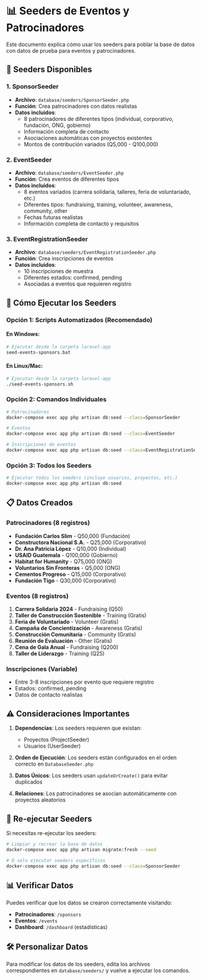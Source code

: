 # 📊 Seeders de Eventos y Patrocinadores

Este documento explica cómo usar los seeders para poblar la base de datos con datos de prueba para eventos y patrocinadores.

## 🎯 Seeders Disponibles

### 1. **SponsorSeeder**
- **Archivo**: `database/seeders/SponsorSeeder.php`
- **Función**: Crea patrocinadores con datos realistas
- **Datos incluidos**:
  - 8 patrocinadores de diferentes tipos (individual, corporativo, fundación, ONG, gobierno)
  - Información completa de contacto
  - Asociaciones automáticas con proyectos existentes
  - Montos de contribución variados (Q5,000 - Q100,000)

### 2. **EventSeeder**
- **Archivo**: `database/seeders/EventSeeder.php`
- **Función**: Crea eventos de diferentes tipos
- **Datos incluidos**:
  - 8 eventos variados (carrera solidaria, talleres, feria de voluntariado, etc.)
  - Diferentes tipos: fundraising, training, volunteer, awareness, community, other
  - Fechas futuras realistas
  - Información completa de contacto y requisitos

### 3. **EventRegistrationSeeder**
- **Archivo**: `database/seeders/EventRegistrationSeeder.php`
- **Función**: Crea inscripciones de eventos
- **Datos incluidos**:
  - 10 inscripciones de muestra
  - Diferentes estados: confirmed, pending
  - Asociadas a eventos que requieren registro

## 🚀 Cómo Ejecutar los Seeders

### Opción 1: Scripts Automatizados (Recomendado)

#### En Windows:
```bash
# Ejecutar desde la carpeta laravel-app
seed-events-sponsors.bat
```

#### En Linux/Mac:
```bash
# Ejecutar desde la carpeta laravel-app
./seed-events-sponsors.sh
```

### Opción 2: Comandos Individuales

```bash
# Patrocinadores
docker-compose exec app php artisan db:seed --class=SponsorSeeder

# Eventos
docker-compose exec app php artisan db:seed --class=EventSeeder

# Inscripciones de eventos
docker-compose exec app php artisan db:seed --class=EventRegistrationSeeder
```

### Opción 3: Todos los Seeders

```bash
# Ejecutar todos los seeders (incluye usuarios, proyectos, etc.)
docker-compose exec app php artisan db:seed
```

## 📋 Datos Creados

### Patrocinadores (8 registros)
- **Fundación Carlos Slim** - Q50,000 (Fundación)
- **Constructora Nacional S.A.** - Q25,000 (Corporativo)
- **Dr. Ana Patricia López** - Q10,000 (Individual)
- **USAID Guatemala** - Q100,000 (Gobierno)
- **Habitat for Humanity** - Q75,000 (ONG)
- **Voluntarios Sin Fronteras** - Q5,000 (ONG)
- **Cementos Progreso** - Q15,000 (Corporativo)
- **Fundación Tigo** - Q30,000 (Corporativo)

### Eventos (8 registros)
1. **Carrera Solidaria 2024** - Fundraising (Q50)
2. **Taller de Construcción Sostenible** - Training (Gratis)
3. **Feria de Voluntariado** - Volunteer (Gratis)
4. **Campaña de Concientización** - Awareness (Gratis)
5. **Construcción Comunitaria** - Community (Gratis)
6. **Reunión de Evaluación** - Other (Gratis)
7. **Cena de Gala Anual** - Fundraising (Q200)
8. **Taller de Liderazgo** - Training (Q25)

### Inscripciones (Variable)
- Entre 3-8 inscripciones por evento que requiere registro
- Estados: confirmed, pending
- Datos de contacto realistas

## ⚠️ Consideraciones Importantes

1. **Dependencias**: Los seeders requieren que existan:
   - Proyectos (ProjectSeeder)
   - Usuarios (UserSeeder)

2. **Orden de Ejecución**: Los seeders están configurados en el orden correcto en `DatabaseSeeder.php`

3. **Datos Únicos**: Los seeders usan `updateOrCreate()` para evitar duplicados

4. **Relaciones**: Los patrocinadores se asocian automáticamente con proyectos aleatorios

## 🔄 Re-ejecutar Seeders

Si necesitas re-ejecutar los seeders:

```bash
# Limpiar y recrear la base de datos
docker-compose exec app php artisan migrate:fresh --seed

# O solo ejecutar seeders específicos
docker-compose exec app php artisan db:seed --class=SponsorSeeder
```

## 📊 Verificar Datos

Puedes verificar que los datos se crearon correctamente visitando:
- **Patrocinadores**: `/sponsors`
- **Eventos**: `/events`
- **Dashboard**: `/dashboard` (estadísticas)

## 🛠️ Personalizar Datos

Para modificar los datos de los seeders, edita los archivos correspondientes en `database/seeders/` y vuelve a ejecutar los comandos.